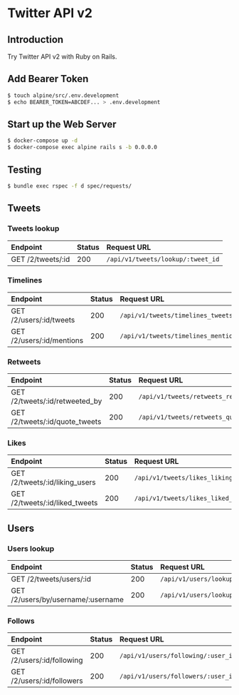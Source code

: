 # Twitter API v2

## Introduction

Try Twitter API v2 with Ruby on Rails.

## Add Bearer Token

```bash
$ touch alpine/src/.env.development
$ echo BEARER_TOKEN=ABCDEF... > .env.development
```

## Start up the Web Server

```bash
$ docker-compose up -d
$ docker-compose exec alpine rails s -b 0.0.0.0
```

## Testing

```bash
$ bundle exec rspec -f d spec/requests/
```

## Tweets

### Tweets lookup

| Endpoint          | Status | Request URL                       |
| :---------------- | :----- | :-------------------------------- |
| GET /2/tweets/:id | 200    | `/api/v1/tweets/lookup/:tweet_id` |

### Timelines

| Endpoint                  | Status | Request URL                                  |
| :------------------------ | :----- | :------------------------------------------- |
| GET /2/users/:id/tweets   | 200    | `/api/v1/tweets/timelines_tweets/:user_id`   |
| GET /2/users/:id/mentions | 200    | `/api/v1/tweets/timelines_mentions/:user_id` |

### Retweets

| Endpoint                       | Status | Request URL                                      |
| :----------------------------- | :----- | :----------------------------------------------- |
| GET /2/tweets/:id/retweeted_by | 200    | `/api/v1/tweets/retweets_retweeted_by/:tweet_id` |
| GET /2/tweets/:id/quote_tweets | 200    | `/api/v1/tweets/retweets_quote_tweets/:tweet_id` |

### Likes

| Endpoint                       | Status | Request URL                                   |
| :----------------------------- | :----- | :-------------------------------------------- |
| GET /2/tweets/:id/liking_users | 200    | `/api/v1/tweets/likes_liking_users/:tweet_id` |
| GET /2/tweets/:id/liked_tweets | 200    | `/api/v1/tweets/likes_liked_tweets/:user_id`  |

## Users

### Users lookup

| Endpoint                           | Status | Request URL                               |
| :--------------------------------- | :----- | :---------------------------------------- |
| GET /2/tweets/users/:id            | 200    | `/api/v1/users/lookup_id/:user_id`        |
| GET /2/users/by/username/:username | 200    | `/api/v1/users/lookup_username/:username` |

### Follows

| Endpoint                   | Status | Request URL                        |
| :------------------------- | :----- | :--------------------------------- |
| GET /2/users/:id/following | 200    | `/api/v1/users/following/:user_id` |
| GET /2/users/:id/followers | 200    | `/api/v1/users/followers/:user_id` |
